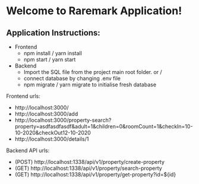 # Welcome to Raremark Application!


Application  Instructions: 
- 
- Frontend
	- npm install / yarn install
	- npm start / yarn start
- Backend
	- Import the SQL file from the project main root folder. or /
	- connect database by changing .env file
	- npm migrate / yarn migrate to initialise fresh database 



Frontend urls: 
- http://localhost:3000/
-  http://localhost:3000/add
 - http://localhost:3000/property-search?property=asdfasdfasdf&adult=1&children=0&roomCount=1&checkIn=10-10-2020&checkOut12-10-2020 
 - http://localhost:3000/details/1


Backend API  urls: 
- (POST)  http://localhost:1338/api/v1/property/create-property
- (GET) http://localhost:1338/api/v1/property/search-property
- (GET) http://localhost:1338/api/v1/property/get-property?id=${id}



